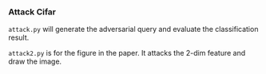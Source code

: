 ### Attack Cifar

`attack.py` will generate the adversarial query and evaluate the classification result.

`attack2.py` is for the figure in the paper. It attacks the 2-dim feature and draw the image.
